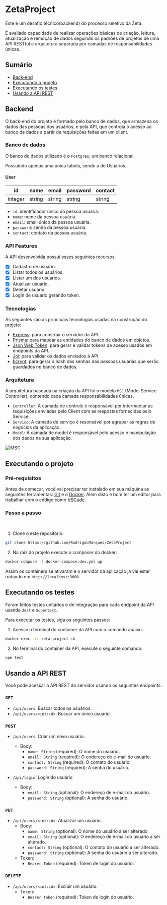# ZetaProject

<p>Este é um desafio técnico(backend) do processo seletivo da Zeta.</p>
<p>É avaliado capacidade de realizar operações básicas de criação, leitura, atualização e remoção de dados seguindo os padrões de projetos de uma API RESTful e arquitetura separada por camadas de responsabilidades únicas.</p>

## Sumário

- [Back-end](https://github.com/RodrigoLMarques/ZetaProject#backend)
- [Executando o projeto](https://github.com/RodrigoLMarques/ZetaProject#executando-o-projeto)
- [Executando os testes](https://github.com/RodrigoLMarques/ZetaProject#executando-os-testes)
- [Usando a API REST](https://github.com/RodrigoLMarques/ZetaProject#usando-a-api-rest)


## Backend

O back-end do projeto é formado pelo banco de dados, que armazena os dados das pessoas dos usuários, e pela API, que controla o acesso ao banco de dados a partir de requisições feitas em um client.

### Banco de dados

O banco de dados utilizado é o `Postgres`, um banco relacional.

Possuindo apenas uma única tabela, sendo a de Usuários.

#### User

| id | name | email | password | contact |
| ----------- | ----------- | ----------- | ----------- | ----------- |
| integer | string | string | string | string |

- `id`: identificador único da pessoa usuária.
- `name`: nome da pessoa usuária.
- `email`: email único da pessoa usuária.
- `password`: senha da pessoa usuária.
- `contact`: contato da pessoa usuária.

### API Features

A API desenvolvida possui esses seguintes recursos:

- [x] Cadastro de usuário.
- [x] Listar todos os usuários.
- [x] Listar um dos usuários.
- [X] Atualizar usuário.
- [X] Deletar usuário.
- [X] Login de usuário gerando token.

### Tecnologias

As seguintes são as principais tecnologias usadas na construção do projeto:

- [Express](https://expressjs.com/pt-br/): para construir o servidor da API.
- [Prisma](https://www.prisma.io/): para mapear as entidades do banco de dados em objetos.
- [Json Web Token](https://jwt.io/): para gerar e validar tokens de acesso usados em endpoints da API.
- [Joi](https://joi.dev/): para validar os dados enviados à API.
- [bcrypt](https://www.npmjs.com/package/bcrypt): para gerar o hash das senhas das pessoas usuárias que serão guardados no banco de dados.

### Arquitetura

A arquitetura baseada na criação da API foi o modelo `MSC` (Model Service Controller), contendo cada camada responsabilidades únicas.

- `Controller`: A camada de controle é responsável por intermediar as requisições enviadas pelo Client com as respostas fornecidas pelo Service.
- `Service`: A camada de serviço é resonsável por agrupar as regras de negócios da aplicação.
- `Model`: A camada de model é responsável pelo acesso e manipulação dos dados na sua aplicação.

![MSC](https://user-images.githubusercontent.com/102917955/220129108-b18b89cc-967f-470a-b9c6-8d824855ff35.png)

## Executando o projeto

### Pré-requisitos

Antes de começar, você vai precisar ter instalado em sua máquina as seguintes ferramentas:
[Git](https://git-scm.com) e o [Docker](https://www.docker.com/).
Além disto é bom ter um editor para trabalhar com o código como [VSCode](https://code.visualstudio.com/).

### Passo a passo

</br>

1. Clone o este repositório:

``` bash
git clone https://github.com/RodrigoLMarques/ZetaProject
```

2. Na raiz do projeto execute o composer do docker:

``` bash
docker compose -f docker-compose.dev.yml up
```

Assim os containers se ativaram e o servidor da aplicação já vai estar rodando em `http://localhost:3000`.

## Executando os testes

Foram feitos testes unitários e de integração para cada endpoint da API usando `Jest` e `Supertest`.

Para executar os testes, siga os seguintes passos:

1. Acesse o terminal do container da API com o comando abaixo:

``` bash
docker exec -it zeta-project sh
```

2. No terminal do container da API, execute o seguinte comando:

``` bash
npm test
```

## Usando a API REST

Você pode acessar a API REST do servidor usando os seguintes endpoints:

### `GET`

- `/api/users`: Buscar todos os usuários.
- `/api/users/<int:id>`: Buscar um único usuário.

### `POST`

- `/api/users`: Criar um novo usuário.
  - Body:
    - `name: String` (required): O nome do usuário.
    - `email: String` (required): O endereço de e-mail do usuário.
    - `contact: String` (required): O contato do usuário.
    - `password: String` (required): A senha do usuário.
    
- `/api/login`: Login do usuário
  - Body:
    - `email: String` (optional): O endereço de e-mail do usuário.
    - `password: String` (optional): A senha do usuário.

### `PUT`
- `/api/users/<int:id>`: Atualizar um usuário.
  - Body:
    - `name: String` (optional): O nome do usuário a ser alterado.
    - `email: String` (optional): O endereço de e-mail do usuário a ser alterado.
    - `contact: String` (optional): O contato do usuário a ser alterado.
    - `password: String` (optional): A senha do usuário a ser alterado.
  - Token:
    - `Bearer Token` (required): Token de login do usuário.
    
### `DELETE`
- `/api/users/<int:id>`: Excluir um usuário.
  - Token:
    - `Bearer Token` (required): Token de login do usuário.
 
